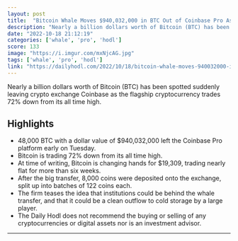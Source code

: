 ```yaml
---
layout: post
title:  "Bitcoin Whale Moves $940,032,000 in BTC Out of Coinbase Pro As Crypto Markets Consolidate: On-Chain Data - The Daily Hodl"
description: "Nearly a billion dollars worth of Bitcoin (BTC) has been spotted suddenly leaving crypto exchange Coinbase as the flagship cryptocurrency trades 72% down from its all time high."
date: "2022-10-18 21:12:19"
categories: ['whale', 'pro', 'hodl']
score: 133
image: "https://i.imgur.com/mxNjcAG.jpg"
tags: ['whale', 'pro', 'hodl']
link: "https://dailyhodl.com/2022/10/18/bitcoin-whale-moves-940032000-in-dormant-btc-out-of-coinbase-pro-as-crypto-markets-consolidate-on-chain-data/"
---
```


Nearly a billion dollars worth of Bitcoin (BTC) has been spotted suddenly leaving crypto exchange Coinbase as the flagship cryptocurrency trades 72% down from its all time high.

## Highlights

- 48,000 BTC with a dollar value of $940,032,000 left the Coinbase Pro platform early on Tuesday.
- Bitcoin is trading 72% down from its all time high.
- At time of writing, Bitcoin is changing hands for $19,309, trading nearly flat for more than six weeks.
- After the big transfer, 8,000 coins were deposited onto the exchange, split up into batches of 122 coins each.
- The firm teases the idea that institutions could be behind the whale transfer, and that it could be a clean outflow to cold storage by a large player.
- The Daily Hodl does not recommend the buying or selling of any cryptocurrencies or digital assets nor is an investment advisor.

---

